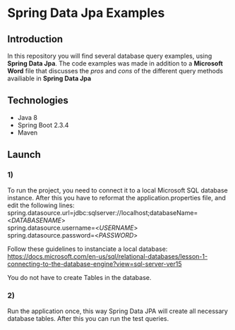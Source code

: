 # Spring Data Jpa Examples<br>

## Introduction<br>
In this repository you will find several database query examples, using <b>Spring Data Jpa</b>. 
The code examples was made in addition to a <b>Microsoft Word</b> file that discusses the <i>pros</i> and <i>cons</i> of the different
query methods availiable in <b>Spring Data Jpa</b>

## Technologies<br>
* Java 8
* Spring Boot 2.3.4
* Maven 

## Launch<br>

### 1)<br>
To run the project, you need to connect it to a local Microsoft SQL database instance. 
After this you have to reformat the application.properties file, and edit the following lines:<br>
spring.datasource.url=jdbc:sqlserver://localhost;databaseName=<<i>DATABASENAME</i>><br>
spring.datasource.username=<<i>USERNAME</i>><br>
spring.datasource.password=<<i>PASSWORD</i>><br>

Follow these guidelines to instanciate a local database:<br>
https://docs.microsoft.com/en-us/sql/relational-databases/lesson-1-connecting-to-the-database-engine?view=sql-server-ver15

You do not have to create Tables in the database.
### 2)<br>
Run the application once, this way Spring Data JPA will create all necessary database tables.
After this you can run the test queries.

